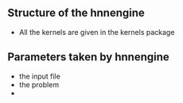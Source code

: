 ## Structure of the hnnengine
- All the kernels are given in the kernels package



## Parameters taken by hnnengine

- the input file
- the problem
- 